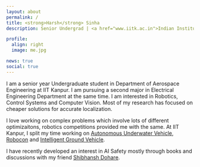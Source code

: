 ```yaml
---
layout: about
permalink: /
title: <strong>Harsh</strong> Sinha
description: Senior Undergrad | <a href="www.iitk.ac.in">Indian Institute of Technology, Kanpur</a> | <a href="www.iitk.ac.in/ae">Aerospace Engineering</a> | <a href="www.iitk.ac.in/ee">Electrical Engineering</a>

profile:
  align: right
  image: me.jpg

news: true
social: true
---
```


I am a senior year Undergraduate student in Department of Aerospace Engineering at IIT Kanpur.
I am pursuing a second major in Electrical Engineering Department at the same time. I am interested in Robotics, Control Systems and Computer Vision. Most of my research has focused on cheaper solutions for accurate localization.

I love working on complex problems which involve lots of different optimizaitons, robotics competitions provided me with the same. At IIT Kanpur, I split my time working on [Autonomous Underwater Vehicle](auviitk.com), [Robocon](http://students.iitk.ac.in/robocon/) and [Intelligent Ground Vehicle](https://igvc-iitk.github.io/).

I have recently developed an interest in AI Safety mostly through books and discussions with my friend [Shibhansh Dohare](http://shibhansh.github.io/).
